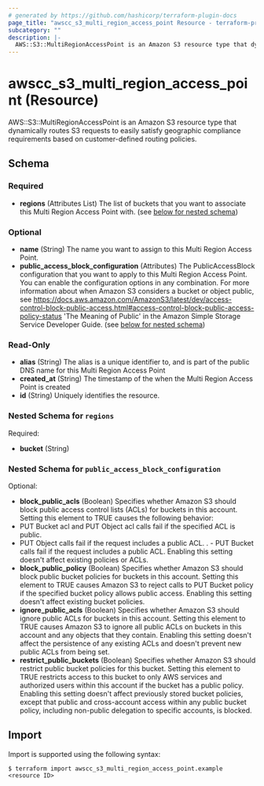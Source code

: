 ```yaml
---
# generated by https://github.com/hashicorp/terraform-plugin-docs
page_title: "awscc_s3_multi_region_access_point Resource - terraform-provider-awscc"
subcategory: ""
description: |-
  AWS::S3::MultiRegionAccessPoint is an Amazon S3 resource type that dynamically routes S3 requests to easily satisfy geographic compliance requirements based on customer-defined routing policies.
---
```


# awscc_s3_multi_region_access_point (Resource)

AWS::S3::MultiRegionAccessPoint is an Amazon S3 resource type that dynamically routes S3 requests to easily satisfy geographic compliance requirements based on customer-defined routing policies.



<!-- schema generated by tfplugindocs -->
## Schema

### Required

- **regions** (Attributes List) The list of buckets that you want to associate this Multi Region Access Point with. (see [below for nested schema](#nestedatt--regions))

### Optional

- **name** (String) The name you want to assign to this Multi Region Access Point.
- **public_access_block_configuration** (Attributes) The PublicAccessBlock configuration that you want to apply to this Multi Region Access Point. You can enable the configuration options in any combination. For more information about when Amazon S3 considers a bucket or object public, see https://docs.aws.amazon.com/AmazonS3/latest/dev/access-control-block-public-access.html#access-control-block-public-access-policy-status 'The Meaning of Public' in the Amazon Simple Storage Service Developer Guide. (see [below for nested schema](#nestedatt--public_access_block_configuration))

### Read-Only

- **alias** (String) The alias is a unique identifier to, and is part of the public DNS name for this Multi Region Access Point
- **created_at** (String) The timestamp of the when the Multi Region Access Point is created
- **id** (String) Uniquely identifies the resource.

<a id="nestedatt--regions"></a>
### Nested Schema for `regions`

Required:

- **bucket** (String)


<a id="nestedatt--public_access_block_configuration"></a>
### Nested Schema for `public_access_block_configuration`

Optional:

- **block_public_acls** (Boolean) Specifies whether Amazon S3 should block public access control lists (ACLs) for buckets in this account. Setting this element to TRUE causes the following behavior:
- PUT Bucket acl and PUT Object acl calls fail if the specified ACL is public.
 - PUT Object calls fail if the request includes a public ACL.
. - PUT Bucket calls fail if the request includes a public ACL.
Enabling this setting doesn't affect existing policies or ACLs.
- **block_public_policy** (Boolean) Specifies whether Amazon S3 should block public bucket policies for buckets in this account. Setting this element to TRUE causes Amazon S3 to reject calls to PUT Bucket policy if the specified bucket policy allows public access. Enabling this setting doesn't affect existing bucket policies.
- **ignore_public_acls** (Boolean) Specifies whether Amazon S3 should ignore public ACLs for buckets in this account. Setting this element to TRUE causes Amazon S3 to ignore all public ACLs on buckets in this account and any objects that they contain. Enabling this setting doesn't affect the persistence of any existing ACLs and doesn't prevent new public ACLs from being set.
- **restrict_public_buckets** (Boolean) Specifies whether Amazon S3 should restrict public bucket policies for this bucket. Setting this element to TRUE restricts access to this bucket to only AWS services and authorized users within this account if the bucket has a public policy.
Enabling this setting doesn't affect previously stored bucket policies, except that public and cross-account access within any public bucket policy, including non-public delegation to specific accounts, is blocked.

## Import

Import is supported using the following syntax:

```shell
$ terraform import awscc_s3_multi_region_access_point.example <resource ID>
```
